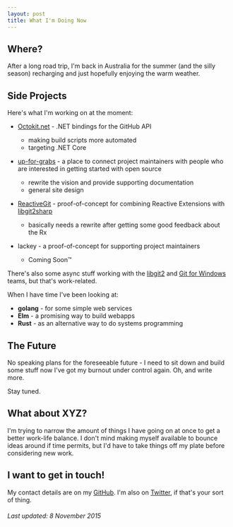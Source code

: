 ```yaml
---
layout: post
title: What I'm Doing Now
---
```


## Where?

After a long road trip, I'm back in Australia for the summer (and the silly season)
recharging and just hopefully enjoying the warm weather.

## Side Projects

Here's what I'm working on at the moment:

 - [Octokit.net](https://github.com/octokit/octokit.net) - .NET bindings for the GitHub API
    - making build scripts more automated
    - targeting .NET Core

 - [up-for-grabs](http://up-for-grabs.net) - a place to connect project maintainers with people who are interested in getting started with open source
    - rewrite the vision and provide supporting documentation
    - general site design

 - [ReactiveGit](https://github.com/shiftkey/ReactiveGit) - proof-of-concept for combining Reactive Extensions with [libgit2sharp](https://github.com/libgit2/libgit2sharp)
    - basically needs a rewrite after getting some good feedback about the Rx

 - lackey - a proof-of-concept for supporting project maintainers
    - Coming Soon™

There's also some async stuff working with the [libgit2](https://github.com/libgit2) and [Git for Windows](https://github.com/git-for-windows) teams, but that's work-related.

When I have time I've been looking at:

 - **golang** - for some simple web services
 - **Elm** - a promising way to build webapps
 - **Rust** - as an alternative way to do systems programming

## The Future

No speaking plans for the foreseeable future - I need to sit down and build some stuff now I've got my burnout under control again. Oh, and write more.

Stay tuned.

## What about XYZ?

I'm trying to narrow the amount of things I have going on at once to get a better work-life balance. I don't mind making myself available to bounce ideas around if time permits, but I'd have to take things off my plate before considering new work.

## I want to get in touch!

My contact details are on my [GitHub](https://github.com/shiftkey/). I'm also on [Twitter](https://twitter.com/shiftkey), if that's your sort of thing.

###### *Last updated: 8 November 2015*
